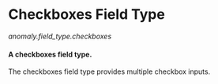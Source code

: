 # Checkboxes Field Type

*anomaly.field_type.checkboxes*

#### A checkboxes field type.

The checkboxes field type provides multiple checkbox inputs.
